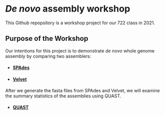 # _De novo_ assembly workshop 

This Github repopsitory is a workshop project for our 722 class in 2021.

## Purpose of the Workshop
Our intentions for this project is to demonstrate _de novo_ whole genome assembly by comparing two assemblers:
- #### [SPAdes](https://github.com/GregK10/722Workshop_Velvet.SPAdes_YY.MY.GK/blob/c14be8d1df9be212f49c5b074c0caec6e304f4a4/2_SPAdes.md)
- #### [Velvet](https://github.com/GregK10/722Workshop_Velvet.SPAdes_YY.MY.GK/blob/f951ade0d38165db45ab1bb0888cbe1921999e1d/3_Velvet.md)

After we generate the fasta files from SPAdes and Velvet, we will examine the summary statistics of the assemblies using QUAST.
- #### [QUAST](https://github.com/GregK10/722Workshop_Velvet.SPAdes_YY.MY.GK/blob/3fd3d70088dc04deb13050766b318b61c3419c71/4_QUAST.md)
